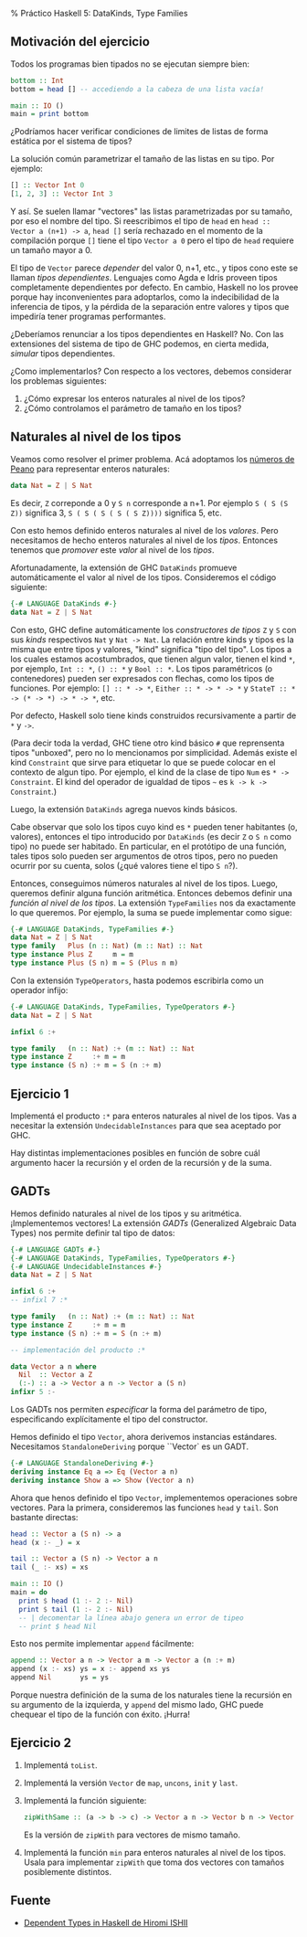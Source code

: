 % Práctico Haskell 5: DataKinds, Type Families

## Motivación del ejercicio

Todos los programas bien tipados no se ejecutan siempre
bien:

~~~haskell
bottom :: Int
bottom = head [] -- accediendo a la cabeza de una lista vacía!

main :: IO ()
main = print bottom
~~~

¿Podríamos hacer verificar condiciones de limites de listas de forma
estática por el sistema de tipos?

La solución común parametrizar el tamaño de las listas en su tipo. Por ejemplo:

~~~haskell
[] :: Vector Int 0
[1, 2, 3] :: Vector Int 3
~~~

Y así. Se suelen llamar "vectores" las listas parametrizadas por
su tamaño, por eso el nombre del tipo. Si reescribimos el tipo de
`head` en `head :: Vector a (n+1) -> a`, `head []` sería
rechazado en el momento de la compilación porque `[]` tiene el tipo
`Vector a 0` pero el tipo de `head` requiere un tamaño mayor a 0.

El tipo de `Vector` parece *depender* del valor 0, n+1, etc., y tipos
cono este se llaman *tipos dependientes*. Lenguajes como Agda e Idris
proveen tipos completamente dependientes por defecto. En cambio,
Haskell no los provee porque hay inconvenientes para adoptarlos,
como la indecibilidad de la inferencia de tipos, y la pérdida
de la separación entre valores y tipos que impediría tener programas
performantes.

¿Deberíamos renunciar a los tipos dependientes en Haskell? No. Con
las extensiones del sistema de tipo de GHC podemos, en cierta medida,
*simular* tipos dependientes.

¿Como implementarlos? Con respecto a los vectores, debemos considerar
los problemas siguientes:

1. ¿Cómo expresar los enteros naturales al nivel de los tipos?
2. ¿Cómo controlamos el parámetro de tamaño en los tipos?

## Naturales al nivel de los tipos

Veamos como resolver el primer problema. Acá adoptamos los
[números de Peano](www.haskell.org/haskellwiki/Peano_numbers) para
representar enteros naturales:

~~~haskell
data Nat = Z | S Nat
~~~

Es decir, `Z` correponde a 0 y `S n` corresponde a n+1. Por ejemplo
`S ( S (S Z))` significa 3, `S ( S ( S ( S ( S Z))))` significa 5, etc.

Con esto hemos definido enteros naturales al nivel de los *valores*.
Pero necesitamos de hecho enteros naturales al nivel de los *tipos*.
Entonces tenemos que *promover* este *valor* al nivel de los *tipos*.

Afortunadamente, la extensión de GHC `DataKinds` promueve
automáticamente el valor al nivel de los tipos. Consideremos
el código siguiente:

~~~haskell
{-# LANGUAGE DataKinds #-}
data Nat = Z | S Nat
~~~

Con esto, GHC define automáticamente los *constructores de tipos*
`Z` y `S` con sus *kinds* respectivos `Nat` y `Nat -> Nat`. La relación
entre kinds y tipos es la misma que entre tipos y valores, "kind"
significa "tipo del tipo". Los tipos a los cuales estamos acostumbrados,
que tienen algun valor, tienen el kind `*`, por ejemplo, `Int :: *`,
`() :: *` y `Bool :: *`. Los tipos paramétricos (o contenedores)
pueden ser expresados con flechas, como los tipos de funciones.
Por ejemplo:
`[] :: * -> *`, `Either :: * -> * -> *` y
`StateT :: * -> (* -> *) -> * -> *`, etc.

Por defecto, Haskell solo tiene kinds construidos recursivamente a partir
de `*` y `->`.

(Para decir toda la verdad, GHC tiene otro kind básico
`#` que reprensenta tipos "unboxed", pero no lo mencionamos por
simplicidad.  Además existe el kind `Constraint` que sirve para etiquetar
lo que se puede colocar en el contexto de algun tipo. Por ejemplo, el kind
de la clase de tipo `Num` es `* -> Constraint`. El kind del operador de
igualdad de tipos `~` es `k -> k -> Constraint`.)

Luego, la extensión `DataKinds` agrega nuevos kinds
básicos. 

Cabe observar que solo los tipos cuyo kind es `*` pueden tener
habitantes (o, valores), entonces el tipo introducido por `DataKinds`
(es decir `Z` o `S n` como tipo) no puede ser habitado. En particular,
en el protótipo de una función, tales tipos solo pueden ser argumentos
de otros tipos, pero no pueden ocurrir por su cuenta, solos
(¿qué valores tiene el tipo `S n`?).

Entonces, conseguimos números naturales al nivel de los tipos.
Luego, queremos definir alguna función aritmética. Entonces
debemos definir una *función al nivel de los tipos*. La extensión
`TypeFamilies` nos da exactamente lo que queremos. Por ejemplo,
la suma se puede implementar como sigue:

~~~haskell
{-# LANGUAGE DataKinds, TypeFamilies #-}
data Nat = Z | S Nat
type family   Plus (n :: Nat) (m :: Nat) :: Nat
type instance Plus Z     m = m
type instance Plus (S n) m = S (Plus n m)
~~~

Con la extensión `TypeOperators`, hasta podemos escribirla
como un operador infijo:

~~~haskell
{-# LANGUAGE DataKinds, TypeFamilies, TypeOperators #-}
data Nat = Z | S Nat

infixl 6 :+

type family   (n :: Nat) :+ (m :: Nat) :: Nat
type instance Z     :+ m = m
type instance (S n) :+ m = S (n :+ m)
~~~

## Ejercicio 1

Implementá el producto `:*` para enteros naturales al nivel de
los tipos. Vas a necesitar la extensión `UndecidableInstances` para
que sea aceptado por GHC.

Hay distintas implementaciones posibles en función de sobre cuál
argumento hacer la recursión y el orden de la recursión y de la suma.

## GADTs

Hemos definido naturales al nivel de los tipos y su aritmética.
¡Implementemos vectores! La extensión *GADTs* (Generalized
Algebraic Data Types) nos permite definir tal tipo de datos:

~~~haskell
{-# LANGUAGE GADTs #-}
{-# LANGUAGE DataKinds, TypeFamilies, TypeOperators #-}
{-# LANGUAGE UndecidableInstances #-}
data Nat = Z | S Nat

infixl 6 :+
-- infixl 7 :*

type family   (n :: Nat) :+ (m :: Nat) :: Nat
type instance Z     :+ m = m
type instance (S n) :+ m = S (n :+ m)

-- implementación del producto :*

data Vector a n where
  Nil  :: Vector a Z
  (:-) :: a -> Vector a n -> Vector a (S n)
infixr 5 :-
~~~

Los GADTs nos permiten *especificar* la forma del parámetro de tipo,
especificando explícitamente el tipo del constructor.

Hemos definido el tipo `Vector`, ahora derivemos instancias estándares.
Necesitamos `StandaloneDeriving` porque ``Vector` es un GADT.

~~~haskell
{-# LANGUAGE StandaloneDeriving #-}
deriving instance Eq a => Eq (Vector a n)
deriving instance Show a => Show (Vector a n)
~~~

Ahora que henos definido el tipo `Vector`, implementemos
operaciones sobre vectores. Para la primera, consideremos las funciones
`head` y `tail`. Son bastante directas:

~~~haskell
head :: Vector a (S n) -> a
head (x :- _) = x

tail :: Vector a (S n) -> Vector a n
tail (_ :- xs) = xs

main :: IO ()
main = do
  print $ head (1 :- 2 :- Nil)
  print $ tail (1 :- 2 :- Nil)
  -- | decomentar la línea abajo genera un error de tipeo
  -- print $ head Nil
~~~

Esto nos permite implementar `append` fácilmente:

~~~haskell
append :: Vector a n -> Vector a m -> Vector a (n :+ m)
append (x :- xs) ys = x :- append xs ys
append Nil       ys = ys
~~~

Porque nuestra definición de la suma de los naturales tiene la
recursión en su argumento de la izquierda, y `append` del mismo
lado, GHC puede chequear el tipo de la función con éxito.
¡Hurra!

## Ejercicio 2

 1. Implementá `toList`.
 2. Implementá la versión `Vector` de `map`, `uncons`, `init` y `last`.
 3. Implementá la función siguiente:

    ~~~haskell
    zipWithSame :: (a -> b -> c) -> Vector a n -> Vector b n -> Vector c n
    ~~~

    Es la versión de `zipWith` para vectores de mismo tamaño.

 4.  Implementá la función `min` para enteros naturales al nivel
     de los tipos. Usala para implementar `zipWith` que toma dos
     vectores con tamaños posiblemente distintos.

## Fuente

* [Dependent Types in Haskell de Hiromi ISHII](https://www.schoolofhaskell.com/user/konn/prove-your-haskell-for-great-safety/dependent-types-in-haskell)
